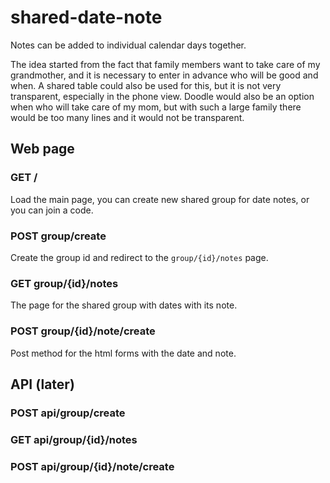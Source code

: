 # shared-date-note
Notes can be added to individual calendar days together.

The idea started from the fact that family members want to take care of my grandmother, and it is necessary to enter in advance who will be good and when. A shared table could also be used for this, but it is not very transparent, especially in the phone view. Doodle would also be an option when who will take care of my mom, but with such a large family there would be too many lines and it would not be transparent.

## Web page

### GET /
Load the main page, you can create new shared group for date notes, or you can join a code.

### POST group/create
Create the group id and redirect to the `group/{id}/notes` page.

### GET group/{id}/notes
The page for the shared group with dates with its note.

### POST group/{id}/note/create
Post method for the html forms with the date and note.

## API (later)
### POST api/group/create
### GET api/group/{id}/notes
### POST api/group/{id}/note/create
